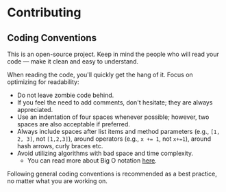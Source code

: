 # Contributing

## Coding Conventions
This is an open-source project. Keep in mind the people who will read your code — make it clean and easy to understand.

When reading the code, you'll quickly get the hang of it. Focus on optimizing for readability:

- Do not leave zombie code behind.
- If you feel the need to add comments, don't hesitate; they are always appreciated.
- Use an indentation of four spaces whenever possible; however, two spaces are also acceptable if preferred.
- Always include spaces after list items and method parameters (e.g., `[1, 2, 3]`, not `[1,2,3]`), around operators (e.g., `x += 1`, not `x+=1`), around hash arrows, curly braces etc.
- Avoid utilizing algorithms with bad space and time complexity.
    - You can read more about Big O notation [here](https://en.wikipedia.org/wiki/Big_O_notation).

Following general coding conventions is recommended as a best practice, no matter what you are working on.
